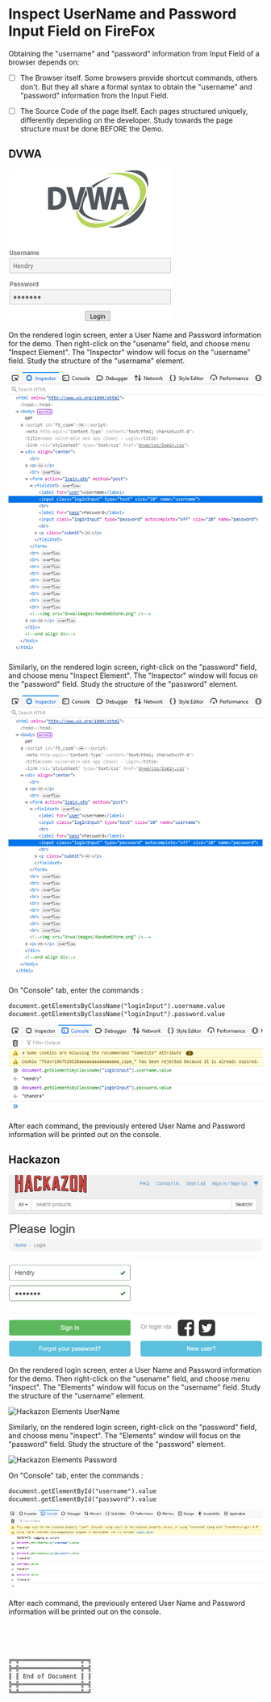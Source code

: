 # Inspect UserName and Password Input Field on FireFox

Obtaining the "username" and "password" information from Input Field of a browser depends on:
- [ ] The Browser itself. Some browsers provide shortcut commands, others don't. But they all share a formal syntax to obtain the "username" and "password" information from the Input Field.
- [ ] The Source Code of the page itself. Each pages structured uniquely, differently depending on the developer. Study towards the page structure must be done BEFORE the Demo.



## DVWA

![DVWA Rendered](DVWA_Rendered.png)

On the rendered login screen, enter a User Name and Password information for the demo. Then right-click on the "usename" field, and choose menu "Inspect Element". The "Inspector" window will focus on the "username" field. Study the structure of the "username" element.

![DVWA Elements UserName](DVWA_Inspector_UserName.png)

Similarly, on the rendered login screen, right-click on the "password" field, and choose menu "Inspect Element". The "Inspector" window will focus on the "password" field. Study the structure of the "password" element.

![DVWA Elements Password](DVWA_Inspector_Password.png)

On "Console" tab, enter the commands :

```
document.getElementsByClassName("loginInput").username.value
document.getElementsByClassName("loginInput").password.value
```

![DVWA Console](DVWA_Console.png)

After each command, the previously entered User Name and Password information will be printed out on the console.



## Hackazon

![Hackazon Rendered](Hackazon_Rendered.png)

On the rendered login screen, enter a User Name and Password information for the demo. Then right-click on the "usename" field, and choose menu "inspect". The "Elements" window will focus on the "username" field. Study the structure of the "username" element.

![Hackazon Elements UserName](Hackazon_Elements_UserName.png)

Similarly, on the rendered login screen, right-click on the "password" field, and choose menu "inspect". The "Elements" window will focus on the "password" field. Study the structure of the "password" element.

![Hackazon Elements Password](Hackazon_Elements_Password.png)

On "Console" tab, enter the commands :

```
document.getElementById("username").value
document.getElementById("password").value
```

![Hackazon Console](Hackazon_Console.png)

After each command, the previously entered User Name and Password information will be printed out on the console.



<br><br><br>
```
╔═╦═════════════════╦═╗
╠═╬═════════════════╬═╣
║ ║ End of Document ║ ║
╠═╬═════════════════╬═╣
╚═╩═════════════════╩═╝
```
<br><br><br>


